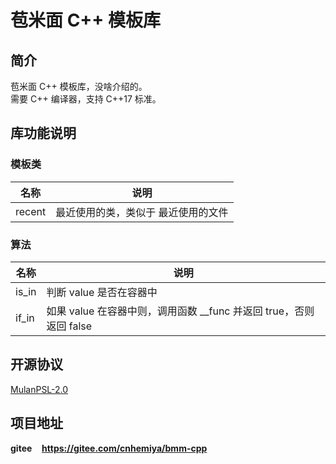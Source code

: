 # 苞米面 C++ 模板库

## 简介
苞米面 C++ 模板库，没啥介绍的。  
需要 C++ 编译器，支持 C++17 标准。

## 库功能说明
### 模板类
名称|说明
--|--
recent|最近使用的类，类似于 最近使用的文件

### 算法
名称|说明
--|--
is_in|判断 value 是否在容器中  
if_in|如果 value 在容器中则，调用函数 __func 并返回 true，否则返回 false

## 开源协议
[MulanPSL-2.0](http://license.coscl.org.cn/MulanPSL2)

## 项目地址
**gitee**&nbsp;&nbsp;&nbsp;&nbsp;**https://gitee.com/cnhemiya/bmm-cpp**